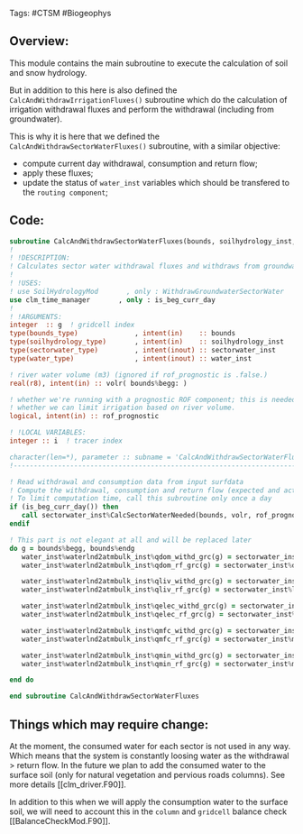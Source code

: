 Tags: #CTSM #Biogeophys 

## Overview:
This module contains the main subroutine to execute the calculation of soil and snow hydrology.

But in addition to this here is also defined the `CalcAndWithdrawIrrigationFluxes()` subroutine which do the calculation of irrigation withdrawal fluxes and perform the withdrawal (including from groundwater).

This is why it is here that we defined the `CalcAndWithdrawSectorWaterFluxes()` subroutine, with a similar objective:
- compute current day withdrawal, consumption and return flow;
- apply these fluxes;
- update the status of `water_inst` variables which should be transfered to the `routing component`;


## Code:
```fortran
subroutine CalcAndWithdrawSectorWaterFluxes(bounds, soilhydrology_inst, sectorwater_inst, water_inst, volr, rof_prognostic)
!
! !DESCRIPTION:
! Calculates sector water withdrawal fluxes and withdraws from groundwater
!
! !USES:
! use SoilHydrologyMod       , only : WithdrawGroundwaterSectorWater
use clm_time_manager       , only : is_beg_curr_day
!
! !ARGUMENTS:
integer  :: g  ! gridcell index
type(bounds_type)              , intent(in)    :: bounds
type(soilhydrology_type)       , intent(in)    :: soilhydrology_inst
type(sectorwater_type)         , intent(inout) :: sectorwater_inst
type(water_type)               , intent(inout) :: water_inst

! river water volume (m3) (ignored if rof_prognostic is .false.)
real(r8), intent(in) :: volr( bounds%begg: )

! whether we're running with a prognostic ROF component; this is needed to determine
! whether we can limit irrigation based on river volume.
logical, intent(in) :: rof_prognostic

! !LOCAL VARIABLES:
integer :: i  ! tracer index

character(len=*), parameter :: subname = 'CalcAndWithdrawSectorWaterFluxes'
!-----------------------------------------------------------------------

! Read withdrawal and consumption data from input surfdata
! Compute the withdrawal, consumption and return flow (expected and actual)
! To limit computation time, call this subroutine only once a day
if (is_beg_curr_day()) then
   call sectorwater_inst%CalcSectorWaterNeeded(bounds, volr, rof_prognostic)
endif

! This part is not elegant at all and will be replaced later
do g = bounds%begg, bounds%endg
   water_inst%waterlnd2atmbulk_inst%qdom_withd_grc(g) = sectorwater_inst%dom_withd_actual_grc(g)
   water_inst%waterlnd2atmbulk_inst%qdom_rf_grc(g) = sectorwater_inst%dom_rf_actual_grc(g)

   water_inst%waterlnd2atmbulk_inst%qliv_withd_grc(g) = sectorwater_inst%liv_withd_actual_grc(g)
   water_inst%waterlnd2atmbulk_inst%qliv_rf_grc(g) = sectorwater_inst%liv_rf_actual_grc(g)

   water_inst%waterlnd2atmbulk_inst%qelec_withd_grc(g) = sectorwater_inst%elec_withd_actual_grc(g)
   water_inst%waterlnd2atmbulk_inst%qelec_rf_grc(g) = sectorwater_inst%elec_rf_actual_grc(g)

   water_inst%waterlnd2atmbulk_inst%qmfc_withd_grc(g) = sectorwater_inst%mfc_withd_actual_grc(g)
   water_inst%waterlnd2atmbulk_inst%qmfc_rf_grc(g) = sectorwater_inst%mfc_rf_actual_grc(g)

   water_inst%waterlnd2atmbulk_inst%qmin_withd_grc(g) = sectorwater_inst%min_withd_actual_grc(g)
   water_inst%waterlnd2atmbulk_inst%qmin_rf_grc(g) = sectorwater_inst%min_rf_actual_grc(g)

end do

end subroutine CalcAndWithdrawSectorWaterFluxes
```


## Things which may require change:
At the moment, the consumed water for each sector is not used in any way. Which means that the system is constantly loosing water as the withdrawal > return flow. In the future we plan to add the consumed water to the surface soil (only for natural vegetation and pervious roads columns). See more details [[clm_driver.F90]].

In addition to this when we will apply the consumption water to the surface soil, we will need to account this in the `column` and `gridcell` balance check [[BalanceCheckMod.F90]].
